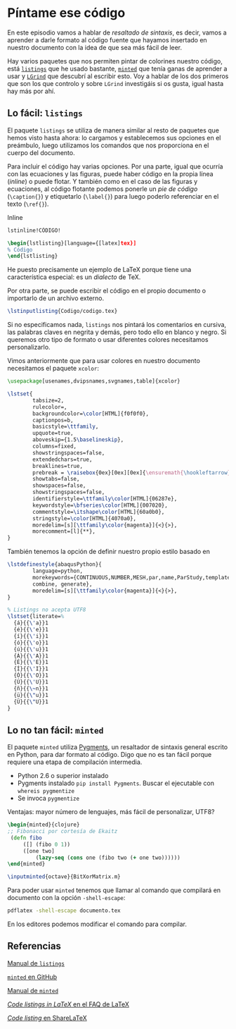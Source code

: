 # Píntame ese código

En este episodio vamos a hablar de *resaltado de sintaxis*, es decir,
vamos a aprender a darle formato al código fuente que hayamos
insertado en nuestro documento con la idea de que sea más fácil de
leer.

Hay varios paquetes que nos permiten pintar de colorines nuestro
código, está [`listings`][listings] que he usado bastante,
[`minted`][minted] que tenía ganas de aprender a usar y
[`LGrind`][lgrind] que descubrí al escribir esto. Voy a hablar de los
dos primeros que son los que controlo y sobre `LGrind` investigáis si
os gusta, igual hasta hay más por ahí.

[listings]: http://www.ctan.org/tex-archive/macros/latex/contrib/listings/
[minted]: http://www.ctan.org/tex-archive/macros/latex/contrib/minted/
[lgrind]: http://www.ctan.org/pkg/lgrind

## Lo fácil: `listings`

El paquete `listings` se utiliza de manera similar al resto de
paquetes que hemos visto hasta ahora: lo cargamos y establecemos sus
opciones en el preámbulo, luego utilizamos los comandos que nos
proporciona en el cuerpo del documento.

Para incluir el código hay varias opciones. Por una parte, igual que
ocurría con las ecuaciones y las figuras, puede haber código en la
propia línea (*inline*) o puede flotar. Y también como en el caso de
las figuras y ecuaciones, al código flotante podemos ponerle un *pie
de código* (`\caption{}`) y etiquetarlo (`\label{}`) para luego
poderlo referenciar en el texto (`\ref{}`).

Inline

```latex
lstinline!CÓDIGO!
```

```latex
\begin{lstlisting}[language={[latex]tex}]
% Código
\end{lstlisting}
```

He puesto precisamente un ejemplo de LaTeX porque tiene una
característica especial: es un *dialecto* de TeX.

Por otra parte, se puede escribir el código en el propio documento o
importarlo de un archivo externo.

```latex
\lstinputlisting{Codigo/codigo.tex}
```

Si no especificamos nada, `listings` nos pintará los comentarios en
cursiva, las palabras claves en negrita y demás, pero todo ello en
blanco y negro. Si queremos otro tipo de formato o usar diferentes
colores necesitamos personalizarlo.

Vimos anteriormente que para usar colores en nuestro documento
necesitamos el paquete `xcolor`:

```latex
\usepackage[usenames,dvipsnames,svgnames,table]{xcolor}
```

```latex
\lstset{
        tabsize=2,
        rulecolor=,
        backgroundcolor=\color[HTML]{f0f0f0},
        captionpos=b,
        basicstyle=\ttfamily,
        upquote=true,
        aboveskip={1.5\baselineskip},
        columns=fixed,
        showstringspaces=false,
        extendedchars=true,
        breaklines=true,
        prebreak = \raisebox{0ex}[0ex][0ex]{\ensuremath{\hookleftarrow}},
        showtabs=false,
        showspaces=false,
        showstringspaces=false,
        identifierstyle=\ttfamily\color[HTML]{06287e},
        keywordstyle=\bfseries\color[HTML]{007020},
        commentstyle=\itshape\color[HTML]{60a0b0},
        stringstyle=\color[HTML]{4070a0},
        moredelim=[s][\ttfamily\color{magenta}]{<}{>},
        morecomment=[l]{**},
}
```

También tenemos la opción de definir nuestro propio estilo basado en

```latex
\lstdefinestyle{abaqusPython}{
        language=python,
        morekeywords={CONTINUOUS,NUMBER,MESH,par,name,ParStudy,template,define,sample,
        combine, generate},
        moredelim=[s][\ttfamily\color{magenta}]{<}{>},
} 
```

```latex
% Listings no acepta UTF8
\lstset{literate=%
  {á}{{\'a}}1
  {é}{{\'e}}1
  {í}{{\'i}}1
  {ó}{{\'o}}1
  {ú}{{\'u}}1
  {Á}{{\'A}}1
  {É}{{\'E}}1
  {Í}{{\'I}}1
  {Ó}{{\'O}}1
  {Ú}{{\'U}}1
  {ñ}{{\~n}}1
  {ü}{{\"u}}1
  {Ü}{{\"U}}1
}
```

[clojure]: http://alexott.net/common/clojure/clj-latex.txt

## Lo no tan fácil: `minted`

El paquete `minted` utiliza [Pygments][pygments], un resaltador de
sintaxis general escrito en Python, para dar formato al código. Digo
que no es tan fácil porque requiere una etapa de compilación
intermedia. 

[pygments]: http://pygments.org/

* Python 2.6 o superior instalado
* Pygments instalado `pip install Pygments`. Buscar el ejecutable con
  `whereis pygmentize`
* Se invoca `pygmentize`

Ventajas: mayor número de lenguajes, más fácil de personalizar, UTF8?

[lenguajes]: http://pygments.org/languages/

```latex
\begin{minted}{clojure}
;; Fibonacci por cortesía de Ekaitz
 (defn fibo
	 ([] (fibo 0 1))
	 ([one two]
		 (lazy-seq (cons one (fibo two (+ one two))))))
\end{minted}
```

```latex
\inputminted{octave}{BitXorMatrix.m}
```

Para poder usar `minted` tenemos que llamar al comando que compilará
en documento con la opción `-shell-escape`:

```bash
pdflatex -shell-escape documento.tex
```

En los editores podemos modificar el comando para compilar.

## Referencias

[Manual de `listings`](http://www.texdoc.net/texmf-dist/doc/latex/listings/listings.pdf)

[`minted` en GitHub](https://github.com/gpoore/minted)

[Manual de `minted`](http://osl.ugr.es/CTAN/macros/latex/contrib/minted/minted.pdf)

[*Code listings in LaTeX* en el FAQ de LaTeX](http://www.tex.ac.uk/FAQ-codelist.html)

[*Code listing* en ShareLaTeX](https://www.sharelatex.com/learn/Code_listing)
